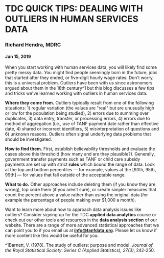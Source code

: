 # TDC QUICK TIPS: DEALING WITH OUTLIERS IN HUMAN SERVICES DATA
### Richard Hendra, MDRC
#### Jun 15, 2019

When you start working with human services data, you will likely find some pretty messy data. You might find people seemingly born in the future, jobs that started after they ended, or five-digit hourly wage rates. Don't worry, this is a universal problem. Outliers have been with us since astronomers argued about them in the 18th century^1 but this blog discusses a few tips and tricks we've learned working with outliers in human services data.

**Where they come from.** Outliers typically result from one of the following situations: 1) regular variation (the values are "real" but are unusually high or low for the population being studied), 2) errors due to summing over duplicates, 3) data entry, transfer, or processing errors, 4) errors due to method of aggregation (i.e., use of TANF payment date rather than effective date, 4) shared or incorrect identifiers, 5) misinterpretation of questions and 6) unknown reasons. Outliers often signal underlying data problems that should be investigated.

**How to find them.** First, establish believability thresholds and evaluate the cases above this threshold (how many and are they plausible?). Generally, government transfer payments such as TANF or child care subsidy payments are set up with strict **rules** which bound the range of data. Look at the top and bottom percentiles — for example, values at the [90th, 95th, 99th] — for values that fall outside of the acceptable range.

**What to do.** Other approaches include deleting them (if you know they are wrong), top code them (if you aren't sure), or create simpler measures that count the percent above a value rather than using the original data (for example the percentage of people making over $1,000 a month).

Want to learn more about how to approach data analysis issues like outliers? Consider signing up for the TDC **applied data analytics** course or check out our other tools and resources in the **data analysis section** of our website. There are a range of more advanced statistical approaches that we can point you to if you email us at **info@tanfdata.org**. Please let us know if more content like this would be useful for you.

^1Barnett, V. (1978). The study of outliers: purpose and model. *Journal of the Royal Statistical Society: Series C (Applied Statistics), 27(3)*, 242-250.
